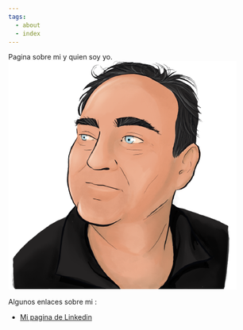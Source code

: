 ```yaml
---
tags:
  - about
  - index
---
```


Pagina sobre mi y quien soy yo.
![](assets/yomismo.png)


Algunos enlaces sobre mi : 

- [Mi pagina de Linkedin](https://www.linkedin.com/in/fernando-rosado-altamirano/)
